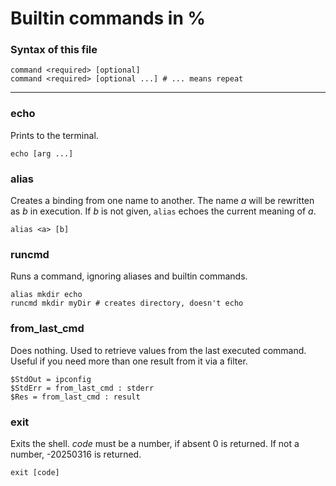 ﻿# Builtin commands in %

### Syntax of this file
```
command <required> [optional]
command <required> [optional ...] # ... means repeat
```
---

### echo
Prints to the terminal.
```
echo [arg ...]
```

### alias
Creates a binding from one name to another.
The name *a* will be rewritten as *b* in execution.
If *b* is not given, `alias` echoes the current meaning of *a*.
```
alias <a> [b]
```

### runcmd
Runs a command, ignoring aliases and builtin commands.
```
alias mkdir echo
runcmd mkdir myDir # creates directory, doesn't echo
```

### from_last_cmd
Does nothing. Used to retrieve values from the last executed command. Useful if you need more than one result from it via a filter.
```
$StdOut = ipconfig
$StdErr = from_last_cmd : stderr
$Res = from_last_cmd : result
```

### exit
Exits the shell. *code* must be a number, if absent 0 is returned. If not a number, -20250316 is returned.
```
exit [code]
```